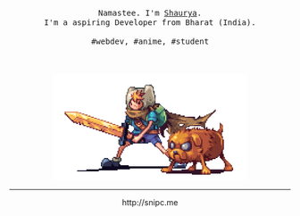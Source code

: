 <p align="center">
  <br>
  <br>
  <br>
  <samp>Namastee. I'm <a href="https://github.com/realsnipc">Shaurya</a>.<br> I'm a aspiring Developer from Bharat (India).<br><br>#webdev, #anime, #student</samp>
  <br>
  <br>
  <br>
  <br>
  <img src="preview.gif" width="350" />
</p>

------------
<p align="center">http://snipc.me</p>
